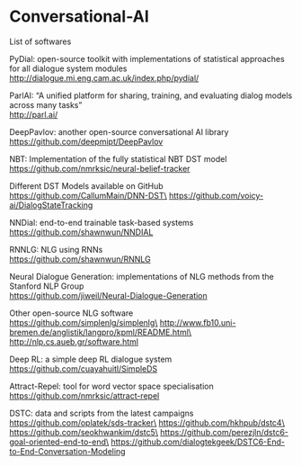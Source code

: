 # Conversational-AI
List of softwares 

PyDial: open-source toolkit with implementations of statistical approaches for all dialogue system modules\
http://dialogue.mi.eng.cam.ac.uk/index.php/pydial/

ParlAI: “A unified platform for sharing, training, and evaluating dialog models across many tasks”\
http://parl.ai/

DeepPavlov: another open-source conversational AI library\
https://github.com/deepmipt/DeepPavlov

NBT: Implementation of the fully statistical NBT DST model\
https://github.com/nmrksic/neural-belief-tracker

Different DST Models available on GitHub\
https://github.com/CallumMain/DNN-DST\
https://github.com/voicy-ai/DialogStateTracking 

NNDial: end-to-end trainable task-based systems\
https://github.com/shawnwun/NNDIAL

RNNLG: NLG using RNNs\
https://github.com/shawnwun/RNNLG

Neural Dialogue Generation: implementations of NLG methods from the Stanford NLP Group\
https://github.com/jiweil/Neural-Dialogue-Generation

Other open-source NLG software\
https://github.com/simplenlg/simplenlg\
http://www.fb10.uni-bremen.de/anglistik/langpro/kpml/README.html\
http://nlp.cs.aueb.gr/software.html

Deep RL: a simple deep RL dialogue system\
https://github.com/cuayahuitl/SimpleDS

Attract-Repel: tool for word vector space specialisation\
https://github.com/nmrksic/attract-repel

DSTC: data and scripts from the latest campaigns\
https://github.com/oplatek/sds-tracker\
https://github.com/hkhpub/dstc4\
https://github.com/seokhwankim/dstc5\
https://github.com/perezjln/dstc6-goal-oriented-end-to-end\
https://github.com/dialogtekgeek/DSTC6-End-to-End-Conversation-Modeling
